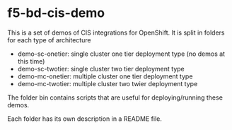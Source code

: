 # f5-bd-cis-demo

This is a set of demos of CIS integrations for OpenShift. It is split in folders for each type of architecture

- demo-sc-onetier: single cluster one tier deployment type (no demos at this time)
- demo-sc-twotier: single cluster two tier deployment type
- demo-mc-onetier: multiple cluster one tier deployment type
- demo-mc-twotier: multiple cluster two twier deployment type

The folder bin contains scripts that are useful for deploying/running these demos.

Each folder has its own description in a README file.



